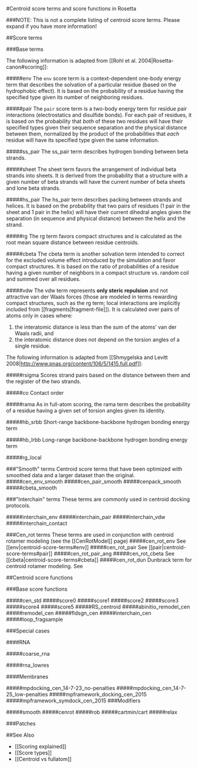 #Centroid score terms and score functions in Rosetta

###NOTE: This is not a complete listing of centroid score terms. Please expand if you have more information!

##Score terms

###Base terms

The following information is adapted from [[Rohl et al. 2004|Rosetta-canon#scoring]]:


#####env
The `env` score term is a context-dependent one-body energy term that describes the solvation of a particular residue (based on the hydrophobic effect). It is based on the probability of a residue having the specified type given its number of neighboring residues.

#####pair
The `pair` score term is a two-body energy term for residue pair interactions (electrostatics and disulfide bonds). For each pair of residues, it is based on the probability that *both* of these two residues will have their specified types given their sequence separation and the physical distance between them, normalized by the product of the probabilities that *each* residue will have its specified type given the same information.

#####ss_pair
The ss_pair term describes hydrogen bonding between beta strands.

#####sheet
The sheet term favors the arrangement of individual beta strands into sheets. It is derived from the probability that a structure with a given number of beta strands will have the current number of beta sheets and lone beta strands.

#####hs_pair
The hs_pair term describes packing between strands and helices. It is based on the probability that two pairs of residues (1 pair in the sheet and 1 pair in the helix) will have their current dihedral angles given the separation (in sequence and physical distance) between the helix and the strand.

#####rg
The rg term favors compact structures and is calculated as the root mean square distance between residue centroids.

#####cbeta
The cbeta term is another solvation term intended to correct for the excluded volume effect introduced by the simulation and favor compact structures. It is based on the ratio of probabilities of a residue having a given number of neighbors in a compact structure vs. random coil and summed over all residues.

#####vdw
The vdw term represents **only steric repulsion** and not attractive van der Waals forces (those are modeled in terms rewarding compact structures, such as the rg term; local interactions are implicitly included from [[fragments|fragment-file]]). It is calculated over pairs of atoms only in cases where:
1. the interatomic distance is less than the sum of the atoms' van der Waals radii, and 
2. the interatomic distance does not depend on the torsion angles of a single residue.



The following information is adapted from [[Shmygelska and Levitt 2008|http://www.pnas.org/content/106/5/1415.full.pdf]]:

#####rsigma
Scores strand pairs based on the distance between them and the register of the two strands.


#####co
Contact order


#####rama
As in full-atom scoring, the rama term describes the probability of a residue having a given set of torsion angles given its identity.


#####hb_srbb
Short-range backbone-backbone hydrogen bonding energy term

#####hb_lrbb
Long-range backbone-backbone hydrogen bonding energy term

#####rg_local

###"Smooth" terms
Centroid score terms that have been optimized with smoothed data and a larger dataset than the original.
#####cen_env_smooth
#####cen_pair_smooth
#####cenpack_smooth
#####cbeta_smooth

###"Interchain" terms
These terms are commonly used in centroid docking protocols.

#####interchain_env
#####interchain_pair
#####interchain_vdw
#####interchain_contact

###Cen_rot terms
These terms are used in conjunction with centroid rotamer modeling (see the [[CenRotModel]] page)
#####cen_rot_env
See [[env|centroid-score-terms#env]]
#####cen_rot_pair
See [[pair|centroid-score-terms#pair]]
#####cen_rot_pair_ang
#####cen_rot_cbeta
See [[cbeta|centroid-score-terms#cbeta]]
#####cen_rot_dun
Dunbrack term for centroid rotamer modeling. See 

##Centroid score functions

###Base score functions

#####cen_std
#####score0
#####score1
#####score2
#####score3
#####score4
#####score5
#####RS_centroid
#####abinitio_remodel_cen
#####remodel_cen
#####fldsgn_cen
#####interchain_cen
#####loop_fragsample

###Special cases

####RNA

#####coarse_rna

#####rna_lowres

####Membranes

#####mpdocking_cen_14-7-23_no-penalties
#####mpdocking_cen_14-7-25_low-penalties
#####mpframework_docking_cen_2015
#####mpframework_symdock_cen_2015
###Modifiers

#####smooth
#####cenrot
#####rob
#####cartmin/cart
#####relax

###Patches

##See Also

* [[Scoring explained]]
* [[Score types]]
* [[Centroid vs fullatom]]